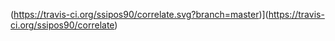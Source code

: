 (https://travis-ci.org/ssipos90/correlate.svg?branch=master)](https://travis-ci.org/ssipos90/correlate)